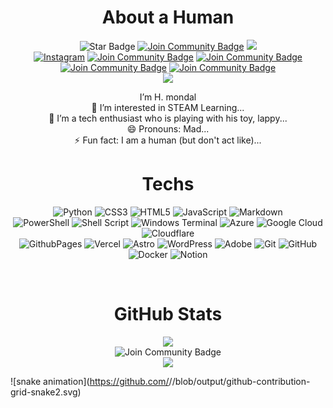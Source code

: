 <h1 align="center">About a Human </h1>

<div align="center">

<img src="https://img.shields.io/static/v1?label=%F0%9F%8C%9F&message=If%20Useful&style=style=flat&color=BC4E99" alt="Star Badge"/>
<a href="https://discord.com/invite/sp6eXC5BXr"><img src="https://img.shields.io/badge/Discord-%237289DA.svg?logo=discord&logoColor=white" alt="Join Community Badge"/></a> 
<a href="https://twitter.com/thehmondal" ><img src="https://img.shields.io/twitter/follow/thehmondal.svg?style=social" /> </a>
<br>
<a href="https://instagram.com/hrimondal"><img src="https://img.shields.io/badge/Instagram-%23E4405F.svg?logo=Instagram&logoColor=white" alt="Instagram"/></a> 
<a href="https://linkedin.com/in/hrimondal"><img src="https://img.shields.io/badge/LinkedIn-%230077B5.svg?logo=linkedin&logoColor=white" alt="Join Community Badge"/></a> 
<a href="https://hrimondal.medium.com/"><img src="https://img.shields.io/badge/Medium-12100E?logo=medium&logoColor=white" alt="Join Community Badge"/></a> 
<a href="https://reddit.com/user/hmondal"><img src="https://img.shields.io/badge/Reddit-%23FF4500.svg?logo=Reddit&logoColor=white" alt="Join Community Badge"/></a> 
<a href="https://youtube.com/@hrimondal"><img src="https://img.shields.io/badge/YouTube-%23FF0000.svg?logo=YouTube&logoColor=white" alt="Join Community Badge"/></a> 
<br>
<img src="https://visitcount.itsvg.in/api?id=hrimondal&icon=0&color=0">

<br>

I’m  H. mondal  
👀 I’m interested in STEAM Learning...  
🌱 I’m a tech enthusiast who is playing with his toy, lappy...  
😄 Pronouns: Mad...  
⚡ Fun fact: I am a human (but don't act like)...  



<h1 align="center">Techs </h1>


![Python](https://img.shields.io/badge/python-3670A0?style=flat&logo=python&logoColor=ffdd54) 
![CSS3](https://img.shields.io/badge/css3-%231572B6.svg?style=flat&logo=css3&logoColor=white) 
![HTML5](https://img.shields.io/badge/html5-%23E34F26.svg?style=flat&logo=html5&logoColor=white) 
![JavaScript](https://img.shields.io/badge/javascript-%23323330.svg?style=flat&logo=javascript&logoColor=%23F7DF1E) 
![Markdown](https://img.shields.io/badge/markdown-%23000000.svg?style=flat&logo=markdown&logoColor=white) 
<br>
![PowerShell](https://img.shields.io/badge/PowerShell-%235391FE.svg?style=flat&logo=powershell&logoColor=white) 
![Shell Script](https://img.shields.io/badge/shell_script-%23121011.svg?style=flat&logo=gnu-bash&logoColor=white) 
![Windows Terminal](https://img.shields.io/badge/Windows%20Terminal-%234D4D4D.svg?style=flat&logo=windows-terminal&logoColor=white) 
![Azure](https://img.shields.io/badge/azure-%230072C6.svg?style=flat&logo=microsoftazure&logoColor=white) 
![Google Cloud](https://img.shields.io/badge/GoogleCloud-%234285F4.svg?style=flat&logo=google-cloud&logoColor=white) 
![Cloudflare](https://img.shields.io/badge/Cloudflare-F38020?style=flat&logo=Cloudflare&logoColor=white) 
<br>
![GithubPages](https://img.shields.io/badge/github%20pages-121013?style=flat&logo=github&logoColor=white) 
![Vercel](https://img.shields.io/badge/vercel-%23000000.svg?style=flat&logo=vercel&logoColor=white) 
![Astro](https://img.shields.io/badge/astro-%232C2052.svg?style=flat&logo=astro&logoColor=white) 
![WordPress](https://img.shields.io/badge/WordPress-%23117AC9.svg?style=flat&logo=WordPress&logoColor=white) 
![Adobe](https://img.shields.io/badge/adobe-%23FF0000.svg?style=flat&logo=adobe&logoColor=white) 
![Git](https://img.shields.io/badge/git-%23F05033.svg?style=flat&logo=git&logoColor=white) 
![GitHub](https://img.shields.io/badge/github-%23121011.svg?style=flat&logo=github&logoColor=white) 
![Docker](https://img.shields.io/badge/docker-%230db7ed.svg?style=flat&logo=docker&logoColor=white) 
![Notion](https://img.shields.io/badge/Notion-%23000000.svg?style=flat&logo=notion&logoColor=white) 

<br>

<h1 align="center">GitHub Stats</h1>

<img src="https://github-readme-stats.vercel.app/api/top-langs/?username=hrimondal&theme=dark&hide_border=false&include_all_commits=false&count_private=false&layout=compact"> <br>
<img src="https://github-readme-stats.vercel.app/api?username=hrimondal&theme=dark&hide_border=false&include_all_commits=false&count_private=false" alt="Join Community Badge"/> <br>
<img src="https://github-readme-streak-stats.herokuapp.com/?user=hrimondal&theme=dark&hide_border=false">

</div>

![snake animation](https://github.com/<seu user name>/<seu user name>/blob/output/github-contribution-grid-snake2.svg)

